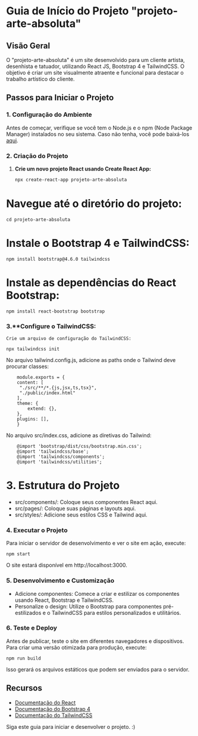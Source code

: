 # Guia de Início do Projeto "projeto-arte-absoluta"

## Visão Geral

O "projeto-arte-absoluta" é um site desenvolvido para um cliente artista, desenhista e tatuador, utilizando React JS, Bootstrap 4 e TailwindCSS. O objetivo é criar um site visualmente atraente e funcional para destacar o trabalho artístico do cliente.

## Passos para Iniciar o Projeto

### 1. Configuração do Ambiente

Antes de começar, verifique se você tem o Node.js e o npm (Node Package Manager) instalados no seu sistema. Caso não tenha, você pode baixá-los [aqui](https://nodejs.org/).


### 2. Criação do Projeto

1. **Crie um novo projeto React usando Create React App:**

   ```bash
   npx create-react-app projeto-arte-absoluta

# Navegue até o diretório do projeto:
    cd projeto-arte-absoluta

# Instale o Bootstrap 4 e TailwindCSS:
    npm install bootstrap@4.6.0 tailwindcss

# Instale as dependências do React Bootstrap:
    npm install react-bootstrap bootstrap


### 3.**Configure o TailwindCSS:  
    Crie um arquivo de configuração do TailwindCSS:

    npx tailwindcss init



No arquivo tailwind.config.js, adicione as paths onde o Tailwind deve procurar classes:

        module.exports = {
        content: [
         "./src/**/*.{js,jsx,ts,tsx}",
         "./public/index.html"
        ],
        theme: {
            extend: {},
        },
        plugins: [],
        }

No arquivo src/index.css, adicione as diretivas do Tailwind:

        @import 'bootstrap/dist/css/bootstrap.min.css';
        @import 'tailwindcss/base';
        @import 'tailwindcss/components';
        @import 'tailwindcss/utilities';
 

# 3. Estrutura do Projeto
<ul>
    <li>src/components/: Coloque seus componentes React aqui.</li>
    <li>src/pages/: Coloque suas páginas e layouts aqui.</li>
    <li>src/styles/: Adicione seus estilos CSS e Tailwind aqui.</li>
</ul>

### 4. Executar o Projeto
Para iniciar o servidor de desenvolvimento e ver o site em ação, execute:

    npm start

O site estará disponível em http://localhost:3000.


### 5. Desenvolvimento e Customização
<ul>
    <li>Adicione componentes: Comece a criar e estilizar os componentes usando React, Bootstrap e TailwindCSS.</li>
    <li>Personalize o design: Utilize o Bootstrap para componentes pré-estilizados e o TailwindCSS para estilos personalizados e utilitários.</li>
</ul>

### 6. Teste e Deploy
Antes de publicar, teste o site em diferentes navegadores e dispositivos. Para criar uma versão otimizada para produção, execute:

    npm run build

Isso gerará os arquivos estáticos que podem ser enviados para o servidor.

<h2>Recursos</h2>
<ul>
    <a href="https://react.dev/learn">
        <li>Documentação do React</li>
    </a>
    <a href="https://getbootstrap.com.br/docs/4.1/getting-started/introduction/">
        <li>Documentação do Bootstrap 4</li>
    </a>
    <a href="https://tailwindcss.com/docs">
        <li>Documentação do TailwindCSS</li>
    </a>
</ul>

Siga este guia para iniciar e desenvolver o projeto. :)
